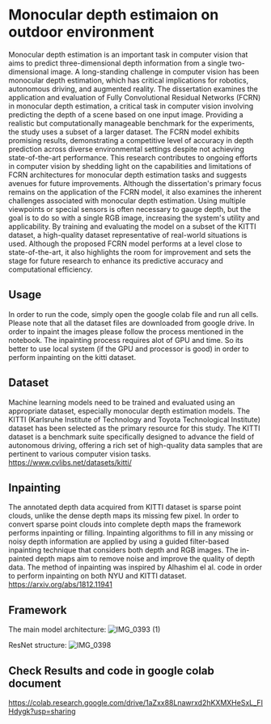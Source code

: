 # **Monocular depth estimaion on outdoor environment**

Monocular depth estimation is an important task in computer vision that aims to predict three-dimensional depth information from a single two-dimensional image. A long-standing challenge in computer vision has been monocular depth estimation, which has critical implications for robotics, autonomous driving, and augmented reality. The dissertation examines the application and evaluation of Fully Convolutional Residual Networks (FCRN) in monocular depth estimation, a critical task in computer vision involving predicting the depth of a scene based on one input image. Providing a realistic but computationally manageable benchmark for the experiments, the study uses a subset of a larger dataset. The FCRN model exhibits promising results, demonstrating a competitive level of accuracy in depth prediction across diverse environmental settings despite not achieving state-of-the-art performance. This research contributes to ongoing efforts in computer vision by shedding light on the capabilities and limitations of FCRN architectures for monocular depth estimation tasks and suggests avenues for future improvements. 
Although the dissertation's primary focus remains on the application of the FCRN model, it also examines the inherent challenges associated with monocular depth estimation. Using multiple viewpoints or special sensors is often necessary to gauge depth, but the goal is to do so with a single RGB image, increasing the system's utility and applicability. By training and evaluating the model on a subset of the KITTI dataset, a high-quality dataset representative of real-world situations is used. Although the proposed FCRN model performs at a level close to state-of-the-art, it also highlights the room for improvement and sets the stage for future research to enhance its predictive accuracy and computational efficiency.

## **Usage**
In order to run the code, simply open the google colab file and run all cells. Please note that all the dataset files are downloaded from google drive. In order to inpaint the images please follow the process mentioned in the notebook. The inpainting process requires alot of GPU and time. So its better to use local system (if the GPU and processor is good) in order to perform inpainting on the kitti dataset. 


## **Dataset**
Machine learning models need to be trained and evaluated using an appropriate dataset, especially monocular depth estimation models. The KITTI (Karlsruhe Institute of Technology and Toyota Technological Institute) dataset has been selected as the primary resource for this study. The KITTI dataset is a benchmark suite specifically designed to advance the field of autonomous driving, offering a rich set of high-quality data samples that are pertinent to various computer vision tasks. 
https://www.cvlibs.net/datasets/kitti/

## **Inpainting**
The annotated depth data acquired from KITTI dataset is sparse point clouds, unlike the dense depth maps its missing few pixel. In order to convert sparse point clouds into complete depth maps the framework performs inpainting or filling. Inpainting algorithms to fill in any missing or noisy depth information are applied by using a guided filter-based inpainting technique that considers both depth and RGB images. The in-painted depth maps aim to remove noise and improve the quality of depth data. The method of inpainting was inspired by Alhashim el al. code in order to perform inpainting on both NYU and KITTI dataset. 
https://arxiv.org/abs/1812.11941

## **Framework**
The main model architecture: 
![IMG_0393 (1)](https://github.com/kadilrahman/Depth-estimation-FCRN-/assets/80009565/283c8416-1d6c-463b-92f5-419d0699db27)


ResNet structure:
![IMG_0398](https://github.com/kadilrahman/Depth-estimation-FCRN-/assets/80009565/15ce0065-a0d8-43ef-8d73-8d5668bcf475)

## **Check Results and code in google colab document**
https://colab.research.google.com/drive/1aZxx88Lnawrxd2hKXMXHeSxL_FIHdygk?usp=sharing

